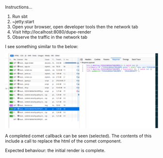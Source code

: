 Instructions...

1. Run sbt
1. ~jetty:start
1. Open your browser, open developer tools then the network tab
1. Visit http://localhost:8080/dupe-render
1. Observe the traffic in the network tab

I see something similar to the below:

![Network traffic tab](network-traffic.png)

A completed comet callback can be seen (selected). The contents of this include a call to replace the html of the comet component.

Expected behaviour: the initial render is complete.